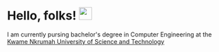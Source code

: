 # Hello, folks! <img src="https://raw.githubusercontent.com/MartinHeinz/MartinHeinz/master/wave.gif" width="30px">

I am currently pursing bachelor's degree in Computer Engineering at the <a href="https://www.knust.edu.gh" target="_blank">Kwame Nkrumah University of Science and Technology</a>
<!--
**oseiagm/oseiagm** is a ✨ _special_ ✨ repository because its `README.md` (this file) appears on your GitHub profile.

Here are some ideas to get you started:

- 🔭 I’m currently working on ...
- 🌱 I’m currently learning ...
- 👯 I’m looking to collaborate on ...
- 🤔 I’m looking for help with ...
- 💬 Ask me about ...
- 📫 How to reach me: ...
- 😄 Pronouns: ...
- ⚡ Fun fact: ...
-->
